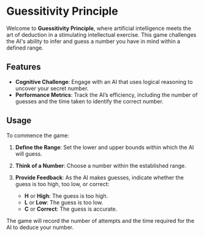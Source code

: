 # Guessitivity Principle

Welcome to **Guessitivity Principle**, where artificial intelligence meets the art of deduction in a stimulating intellectual exercise. This game challenges the AI's ability to infer and guess a number you have in mind within a defined range.

## Features

- **Cognitive Challenge**: Engage with an AI that uses logical reasoning to uncover your secret number.
- **Performance Metrics**: Track the AI’s efficiency, including the number of guesses and the time taken to identify the correct number.



## Usage

To commence the game:

1. **Define the Range**:
    Set the lower and upper bounds within which the AI will guess.

2. **Think of a Number**:
    Choose a number within the established range.

3. **Provide Feedback**:
    As the AI makes guesses, indicate whether the guess is too high, too low, or correct:
    - **H** or **High**: The guess is too high.
    - **L** or **Low**: The guess is too low.
    - **C** or **Correct**: The guess is accurate.

The game will record the number of attempts and the time required for the AI to deduce your number.

